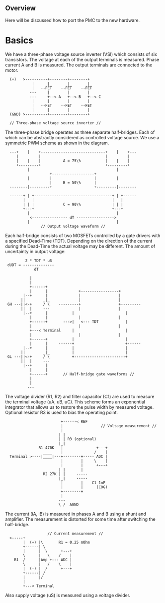 ## Overview

Here will be discussed how to port the PMC to the new hardware.

# Basics

We have a three-phase voltage source inverter (VSI) which consists of six
transistors. The voltage at each of the output terminals is measured. Phase
current A and B is measured. The output terminals are connected to the motor.

	  (+)   >---+------+--------+--------+
	            |      |        |        |
	            |   --FET    --FET    --FET
	           ---     |        |        |
	           ---     +--< A   +--< B   +--< C
	            |      |        |        |
	            |   --FET    --FET    --FET
	            |      |        |        |
	  (GND) >---+------+--------+--------+
	
	  // Three-phase voltage source inverter //

The three-phase bridge operates as three separate half-bridges. Each of which
can be abstractly considered as controlled voltage source. We use a symmetric
PWM scheme as shown in the diagram.

	  ---+    |    +-----------------------------+    |    +---
	     |         |                             |         |
	     |    |    |          A = 75\%           |    |    |
	     +---------+                             +---------+
	          |                                       |
	                    +-------------------+
	          |         |                   |         |
	                    |     B = 50\%      |
	  --------|---------+                   +---------|--------
	
	  ------+ | +-----------------------------------+ | +------
	        |   |                                   |   |
	        | | |             C = 90\%              | | |
	        +---+                                   +---+
	          |                                       |
	           <---------------- dT ----------------->
	          |                                       |
	                // Output voltage waveform //

Each half-bridge consists of two MOSFETs controlled by a gate drivers with a
specified Dead-Time (TDT). Depending on the direction of the current during the
Dead-Time the actual voltage may be different. The amount of uncertainty in
output voltage:

	         2 * TDT * uS
	 dUDT = --------------
	             dT

	           |
	           |
	           +------+
	           |      |              +-----------------+
	        |--+      |              |                 |
	       ||        _|_             |                 |
	 GH ---||<-+     / \    ---------+                 +---------
	       ||  |     ---             |                 |
	        |--+      |           |                       |
	           |      |              |                 |
	           +------+       --->|   <--- TDT            |
	           |                     |                 |
	           +---< Terminal     |                       |
	           |                     |                 |
	           +------+           |                       |
	           |      |     ------+                       +------
	        |--+      |           |                       |
	       ||        _|_          |                       |
	 GL ---||<-+     / \          +-----------------------+
	       ||  |     ---
	        |--+      |
	           |      |
	           +------+       // Half-bridge gate waveforms //
	           |
	           |
	          ---

The voltage divider (R1, R2) and filter capacitor (C1) are used to measure the
terminal voltage (uA, uB, uC). This scheme forms an exponential integrator that
allows us to restore the pulse width by measured voltage. Optional resistor R3
is used to bias the operating point.

	          
	                         +------< REF
	                         |                 // Voltage measurement //
	                         |
	                        | |
	                        | | R3 (optional)
	                        |_|
	               R1 470K   |               +---+
	                 ____    |              /    |
	  Terminal >----|____|---+--------+----- ADC |
	                         |        |     \    |
	                         |        |      +---+
	                        | |       |
	                 R2 27K | |     -----
	                        |_|     -----
	                         |        |    C1 1nF
	                         |        |      (C0G)
	                         +--------+
	                         |
	                        ---
	                        \ /  AGND

The current (iA, iB) is measured in phases A and B using a shunt and amplifier.
The measurement is distorted for some time after switching the half-bridge.

	                   // Current measurement //
	  >-----+
	        |  (+) |\       R1 = 0.25 mOhm
	        +------| \
	        |      |  \      +---+
	        \      |   \    /    |
	    R1  /      |Amp +--- ADC |
	        \      |   /    \    |
	        |  (-) |  /      +---+
	        +------| /
	        |      |/
	        |
	        +---< Terminal

Also supply voltage (uS) is measured using a voltage divider.

